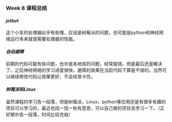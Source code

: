 ### Week 8 课程总结

#### *jetbot*

<p>这个小车的处理器似乎有些慢，应该是树莓派的问题，也可能是python和神经网络运行本来就很需要处理器的性能。</p>

#### *自动避障*

<p>前期的代码可能有些问题，也许是本地库的问题，经常报错，但是最后还是解决了。之后神经网络的学习进度很快，避障的效果在当前代码下算是不错的。当然可以继续修改代码让效果更好，不会经常卡住。</p>

#### *树莓派和Linux*

<p>虽然课程的学习告一段落，但是树莓派，Linux，python等应用还是有很多有趣的项目可以学习的，最近也找一找一些有意思，可以自己做的项目去学习一下。（正好期中告一段落，时间比较充裕）</p>
